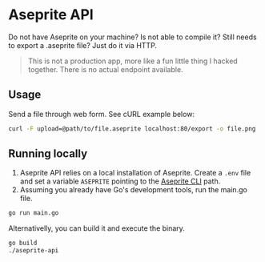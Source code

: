 # Aseprite API

Do not have Aseprite on your machine? Is not able to compile it? Still needs to export a .aseprite file? Just do it via HTTP.

> This is not a production app, more like a fun little thing I hacked together. There is no actual endpoint available.

## Usage

Send a file through web form. See cURL example below:

```sh
curl -F upload=@path/to/file.aseprite localhost:80/export -o file.png
```

## Running locally

1. Aseprite API relies on a local installation of Aseprite. Create a `.env` file and set a variable `ASEPRITE` pointing to the [Aseprite CLI](https://www.aseprite.org/docs/cli/#platform-specific-details) path.
2. Assuming you already have Go's development tools, run the main.go file.

```sh
go run main.go
```

Alternativelly, you can build it and execute the binary.

```sh
go build
./aseprite-api
```
